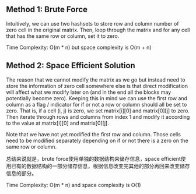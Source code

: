 ## Method 1: Brute Force

Intuitively, we can use two hashsets to store row and column number of zero cell in the original matrix. Then, loop through the matrix
and for any cell that has the same row or column, set it to zero. 

Time Complexity: O(m * n) but space complexity is O(m + n)

## Method 2: Space Efficient Solution

The reason that we cannot modify the matrix as we go but instead need to store the information of zero cell somewhere else is that 
direct modification will affect what we modify later on (and in the end all the blocks may potentially become zero). Keeping this in mind
we can use the first row and column as a flag / indicator for if or not a row or column should all be set to zero. That is, if a cell
(i, j) is zero, we set matrix[i][0] and matrix[0][j] to zero. Then iterate through rows and columns from index 1 and modify it according 
to the value at matrix[i][0] and matrix[0][j]. 

Note that we have not yet modified the first row and column. Those cells need to be modified separately depending on if or not there is 
a zero on the same row or column.

总结来说就是，brute force使用单独的数据结构来储存信息，space efficient使用已有的数据结构的一部分储存信息，根据信息改变完其他的部分再回来改变储存信息的部分。

Time Complexity: O(m * n) and space complexity is O(1)
